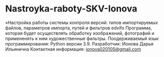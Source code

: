 # Nastroyka-raboty-SKV-Ionova
«Настройка работы системы контроля версий: типов импортируемых файлов, параметров импорта, путей и фильтров
edvifo
Программа,  которая  будет осуществлять  обработку  изображений,  фотографий  и  примененять  к  ним художественные  фильтры. 
Поодерживаемый язык программирования: Python версии 3.9.
Разработчик: Ионова Дарья Ильинична
Контактная информация: ionova020105@gmail.com
